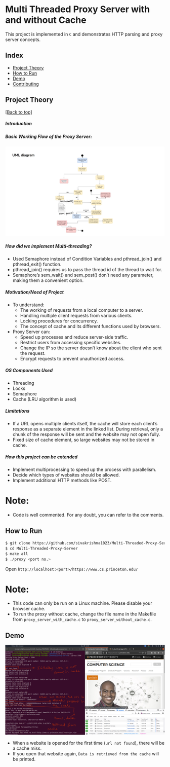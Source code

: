 <h1>Multi Threaded Proxy Server with and without Cache</h1>

This project is implemented in `C` and demonstrates HTTP parsing and proxy server concepts.

## Index

- [Project Theory](#project-theory)
- [How to Run](#how-to-run)
- [Demo](#demo)
- [Contributing](#contributing)

## Project Theory

[[Back to top]](#index)

##### Introduction

##### Basic Working Flow of the Proxy Server:
![](pics/UML.JPG)

##### How did we implement Multi-threading?
- Used Semaphore instead of Condition Variables and pthread_join() and pthread_exit() function.
- pthread_join() requires us to pass the thread id of the thread to wait for.
- Semaphore’s sem_wait() and sem_post() don’t need any parameter, making them a convenient option.

##### Motivation/Need of Project
- To understand:
  - The working of requests from a local computer to a server.
  - Handling multiple client requests from various clients.
  - Locking procedures for concurrency.
  - The concept of cache and its different functions used by browsers.
- Proxy Server can:
  - Speed up processes and reduce server-side traffic.
  - Restrict users from accessing specific websites.
  - Change the IP so the server doesn’t know about the client who sent the request.
  - Encrypt requests to prevent unauthorized access.

##### OS Components Used
- Threading
- Locks
- Semaphore
- Cache (LRU algorithm is used)

##### Limitations
- If a URL opens multiple clients itself, the cache will store each client’s response as a separate element in the linked list. During retrieval, only a chunk of the response will be sent and the website may not open fully.
- Fixed size of cache element, so large websites may not be stored in cache.

##### How this project can be extended
- Implement multiprocessing to speed up the process with parallelism.
- Decide which types of websites should be allowed.
- Implement additional HTTP methods like POST.

# Note:
- Code is well commented. For any doubt, you can refer to the comments.

## How to Run

```bash
$ git clone https://github.com/sivakrishna1023/Multi-Threaded-Proxy-Server
$ cd Multi-Threaded-Proxy-Server
$ make all
$ ./proxy <port no.>
```
Open `http://localhost:<port>/https://www.cs.princeton.edu/`

# Note:
- This code can only be run on a Linux machine. Please disable your browser cache.
- To run the proxy without cache, change the file name in the Makefile from `proxy_server_with_cache.c` to `proxy_server_without_cache.c`.

## Demo
![](pics/cache.png)
- When a website is opened for the first time (`url not found`), there will be a cache miss.
- If you open that website again, `Data is retrieved from the cache` will be printed.

